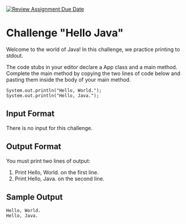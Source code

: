 [![Review Assignment Due Date](https://classroom.github.com/assets/deadline-readme-button-24ddc0f5d75046c5622901739e7c5dd533143b0c8e959d652212380cedb1ea36.svg)](https://classroom.github.com/a/eEivjAlx)
# Challenge "Hello Java"
Welcome to the world of Java! In this challenge, we practice printing to stdout.

The code stubs in your editor declare a App class and a main method. 
Complete the main method by copying the two lines of code below and 
pasting them inside the body of your main method.

```
System.out.println("Hello, World.");
System.out.println("Hello, Java.");
```

## Input Format

There is no input for this challenge.

## Output Format

You must print two lines of output:

1. Print Hello, World. on the first line.
2. Print Hello, Java. on the second line.

## Sample Output
```
Hello, World.
Hello, Java.
```